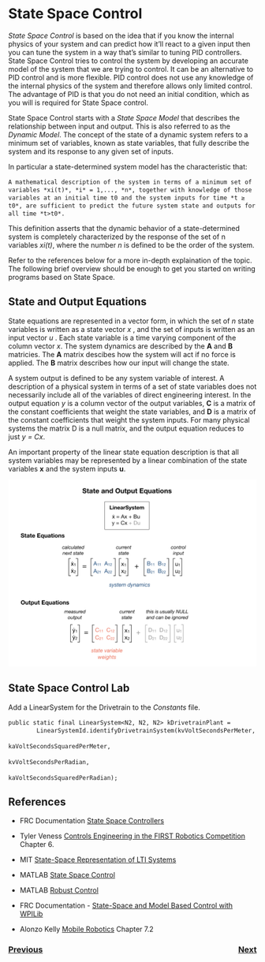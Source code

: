 # <a name="top"></a>State Space Control
*State Space Control* is based on the idea that if you know the internal physics of your system and can predict how it’ll react to a given input then you can tune the system in a way that’s similar to tuning PID controllers. State Space Control tries to control the system by developing an accurate model of the system that we are trying to control.  It can be an alternative to PID control and is more flexible.  PID control does not use any knowledge of the internal physics of the system and therefore allows only limited control.  The advantage of PID is that you do not need an initial condition, which as you will is required for State Space control.

State Space Control starts with a *State Space Model* that describes the relationship between input and output. This is also referred to as the *Dynamic Model*. The concept of the state of a dynamic system refers to a minimum set of variables, known as state variables, that fully describe the system and its response to any given set of inputs. 

In particular a state-determined system model has the characteristic that:

    A mathematical description of the system in terms of a minimum set of variables *xi(t)*, *i* = 1,..., *n*, together with knowledge of those variables at an initial time t0 and the system inputs for time *t ≥ t0*, are sufficient to predict the future system state and outputs for all time *t>t0*.

This definition asserts that the dynamic behavior of a state-determined system is completely characterized by the response of the set of n variables *xi(t)*, where the number *n* is defined to be the order of the system.

Refer to the references below for a more in-depth explaination of the topic.  The following brief overview should be enough to get you started on writing programs based on State Space.

## State and Output Equations
State equations are represented in a vector form, in which the set of *n* state variables is written as a state vector *x* , and the set of inputs is written as an input vector *u* . Each state variable is a time varying component of the column vector *x*.  The system dynamics are described by the **A** and **B** matricies.  The **A** matrix descibes how the system will act if no force is applied. The **B** matrix describes how our input will change the state.

A system output is defined to be any system variable of interest. A description of a physical system in terms of a set of state variables does not necessarily include all of the variables of direct engineering interest. In the output equation *y* is a column vector of the output variables, **C** is a matrix of the constant coefficients that weight the state variables, and **D** is a matrix of the constant coefficients that weight the system inputs. For many physical systems the matrix D is a null matrix, and the output equation reduces to just *y = Cx*.

An important property of the linear state equation description is that all system variables may be represented by a linear combination of the state variables **x** and the system inputs **u**.

![State and Output Equations](../../images/FRCControlSystems/FRCControlSystems.003.jpeg)

## State Space Control Lab
Add a LinearSystem for the Drivetrain to the *Constants* file. 

    public static final LinearSystem<N2, N2, N2> kDrivetrainPlant =
            LinearSystemId.identifyDrivetrainSystem(kvVoltSecondsPerMeter, 
                                                    kaVoltSecondsSquaredPerMeter, 
                                                    kvVoltSecondsPerRadian, 
                                                    kaVoltSecondsSquaredPerRadian);


## References
- FRC Documentation [State Space Controllers](https://docs.wpilib.org/en/stable/docs/software/advanced-controls/state-space/state-space-intro.html)

- Tyler Veness [Controls Engineering in the
FIRST Robotics Competition](https://file.tavsys.net/control/controls-engineering-in-frc.pdf) Chapter 6.

- MIT [State-Space Representation of LTI Systems](http://web.mit.edu/2.14/www/Handouts/StateSpace.pdf)

- MATLAB [State Space Control](https://www.youtube.com/playlist?list=PLn8PRpmsu08podBgFw66-IavqU2SqPg_w)

- MATLAB [Robust Control](https://www.youtube.com/playlist?list=PLn8PRpmsu08qFLMfgTEzR8DxOPE7fBiin)

- FRC Documentation - [State-Space and Model Based Control with WPILib](https://docs.wpilib.org/en/stable/docs/software/advanced-controls/state-space/index.html)

- Alonzo Kelly [Mobile Robotics](https://www.cambridge.org/core/books/mobile-robotics/5BF238489F9BC337C0736432C87B3091) Chapter 7.2


<h3><span style="float:left">
<a href="classicalControl">Previous</a></span>
<span style="float:right">
<a href="LQR">Next</a></span></h3>